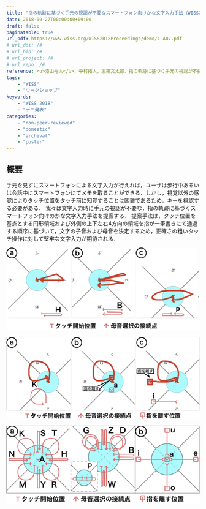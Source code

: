 ```yaml
---
title: "指の軌跡に基づく手元の視認が不要なスマートフォン向けかな文字入力手法（WISS2018）"
date: 2018-09-27T00:00:00+09:00
draft: false
paginatable: true
url_pdf: https://www.wiss.org/WISS2018Proceedings/demo/1-A07.pdf
# url_doi: /#
# url_bib: /#
# url_project: /#
# url_repo: /#
reference: <u>漆山裕太</u>，中村拓人，志築文太郎．指の軌跡に基づく手元の視認が不要なスマートフォン向けかな文字入力手法．第26回インタラクティブシステムとソフトウェアに関するワークショップ（WISS2018），日本ソフトウェア科学会，2018年9月，2 pages．
tags:
    - "WISS"
    - "ワークショップ"
keywords:
    - "WISS 2018"
    - "デモ発表"
categories:
    - "non-peer-reviewed"
    - "domestic"
    - "archival"
    - "poster"
---
```


## 概要

手元を見ずにスマートフォンによる文字入力が行えれば，ユーザは歩行中あるいは会話中にスマートフォンにてメモを取ることができる．しかし，視覚以外の感覚によりタッチ位置をタッチ前に知覚することは困難であるため，キーを視認する必要がある．
我々は文字入力時に手元の視認が不要な，指の軌跡に基づくスマートフォン向けのかな文字入力手法を提案する．
提案手法は，タッチ位置を基点とする円形領域および外側の上下左右4方向の領域を指が一筆書きにて通過する順序に基づいて，文字の子音および母音を決定するため，正確さの粗いタッチ操作に対して堅牢な文字入力が期待される．

![子音選択の様子．a：ハ行の選択．b：バ行の選択．c：パ行の選択．](img/figure1.jpg)

![子音選択に続く母音選択の様子．a：カ行の選択．b：aに続きア段の選択．c：aに続きイ段の選択．](img/figure2.jpg)

![子音および母音すべてに対応する指の軌跡の略図．a：子音に対応する軌跡．b：母音に対応する軌跡．](img/figure3.jpg)
